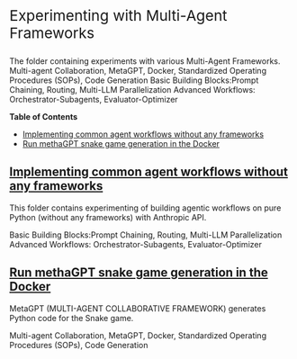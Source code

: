 <p style="font-size: 26px;"> Experimenting with Multi-Agent Frameworks </p>

The folder containing experiments with various Multi-Agent Frameworks.\
Multi-agent Collaboration, MetaGPT, Docker, Standardized Operating Procedures (SOPs), Code Generation
Basic Building Blocks:Prompt Chaining, Routing, Multi-LLM Parallelization
Advanced Workflows: Orchestrator-Subagents, Evaluator-Optimizer


**Table of Contents**
- [Implementing common agent workflows without any frameworks](#implementing-common-agent-workflows-without-any-frameworks)
- [Run methaGPT snake game generation in the Docker](#run-methagpt-snake-game-generation-in-the-docker)


## [Implementing common agent workflows without any frameworks](anthropic_agents_patterns/README.md)
This folder contains experimenting of building agentic workflows on pure Python (without any frameworks) with Anthropic API.

Basic Building Blocks:Prompt Chaining, Routing, Multi-LLM Parallelization
Advanced Workflows: Orchestrator-Subagents, Evaluator-Optimizer


## [Run methaGPT snake game generation in the Docker](metaGPT_docker_snake/README.md)

MetaGPT (MULTI-AGENT COLLABORATIVE FRAMEWORK) generates Python code for the Snake game.

Multi-agent Collaboration, MetaGPT, Docker, Standardized Operating Procedures (SOPs), Code Generation




